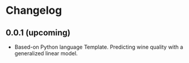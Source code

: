 # Changelog

## 0.0.1 (upcoming)

* Based-on Python language Template. Predicting wine quality with a generalized linear model.
